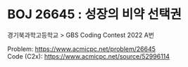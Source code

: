 # BOJ 26645 : 성장의 비약 선택권  
경기북과학고등학교 > GBS Coding Contest 2022 A번  
  
Problem: https://www.acmicpc.net/problem/26645  
Code (C2x): https://www.acmicpc.net/source/52996114  
